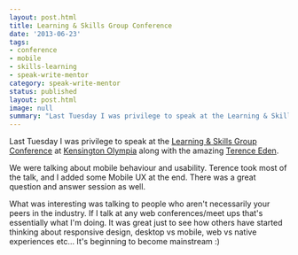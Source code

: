 ```yaml
---
layout: post.html
title: Learning & Skills Group Conference
date: '2013-06-23'
tags:
- conference
- mobile
- skills-learning
- speak-write-mentor
category: speak-write-mentor
status: published
layout: post.html
image: null
summary: "Last Tuesday I was privilege to speak at the Learning & Skills Group Conference at Kensington Olympia along with the amazing Terence Eden."
---
```


Last Tuesday I was privilege to speak at the <a href="http://www.learningtechnologies.co.uk/learning-and-skills-group/" rel="external">Learning & Skills Group Conference</a> at <a href="http://www.olympia.co.uk/" rel="external">Kensington Olympia</a> along with the amazing <a href="http://shkspr.mobi/blog/">Terence Eden</a>.

We were talking about mobile behaviour and usability. Terence took most of the talk, and I added some Mobile UX at the end. There was a great question and answer session as well.

What was interesting was talking to people who aren't necessarily your peers in the industry. If I talk at any web conferences/meet ups that's essentially what I'm doing. It was great just to see how others have started thinking about responsive design, desktop vs mobile, web vs native experiences etc... It's beginning to become mainstream :)

